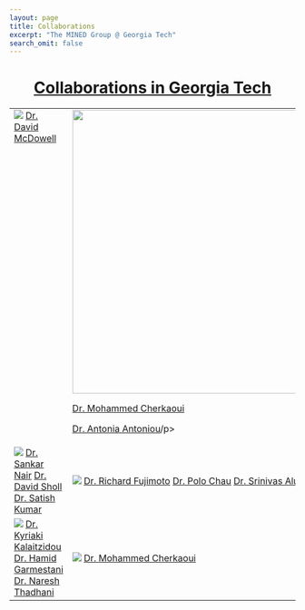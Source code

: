 ```yaml
---
layout: page
title: Collaborations
excerpt: "The MINED Group @ Georgia Tech"
search_omit: false
---
```


<h1 align="center"><u>Collaborations in Georgia Tech</u></h1>

<table>
	<tr>
		<td valign="top">
			<a href="http://materials.gatech.edu"><img src="/mined-gatech.github.io/images/collaborators/IMAT-logo.PNG"></a>
			<a href="http://www.mse.gatech.edu/faculty/mcdowell">Dr. David McDowell</a>
		</td>
		<td>
			<a href="http://materials.gatech.edu"><img src="/mined-gatech.github.io/images/collaborators/IMAT-logo.PNG" width="500"></a>
			<p><a href="http://www.me.gatech.edu/faculty/cherkaoui">Dr. Mohammed Cherkaoui</a></p>
			<p><a href="http://www.me.gatech.edu/faculty/cherkaoui">Dr. Antonia Antoniou</a>/p>
		</td>
	</tr>
	<tr>
		<td>
			<a href="http://materials.gatech.edu"><img src="/mined-gatech.github.io/images/collaborators/IMAT-logo.PNG"></a>
			<a href="http://www.mse.gatech.edu/faculty/mcdowell">Dr. Sankar Nair</a>
			<a href="http://www.mse.gatech.edu/faculty/mcdowell">Dr. David Sholl</a>
			<a href="http://www.mse.gatech.edu/faculty/mcdowell">Dr. Satish Kumar</a>
		</td>
		<td>
			<a href="http://materials.gatech.edu"><img src="/mined-gatech.github.io/images/collaborators/IMAT-logo.PNG"></a>
			<a href="http://www.me.gatech.edu/faculty/cherkaoui">Dr. Richard Fujimoto</a>
			<a href="http://www.me.gatech.edu/faculty/cherkaoui">Dr. Polo Chau</a>
			<a href="http://www.me.gatech.edu/faculty/cherkaoui">Dr. Srinivas Aluru</a>
		</td>
	</tr>
	<tr>
		<td width="500px">
			<a href="http://materials.gatech.edu"><img src="/mined-gatech.github.io/images/collaborators/IMAT-logo.PNG"></a>
			<a href="http://www.mse.gatech.edu/faculty/mcdowell">Dr. Kyriaki Kalaitzidou</a>
			<a href="http://www.mse.gatech.edu/faculty/mcdowell">Dr. Hamid Garmestani</a>
			<a href="http://www.mse.gatech.edu/faculty/mcdowell">Dr. Naresh Thadhani</a>
		</td>
		<td width="500px">
			<a href="http://materials.gatech.edu"><img src="/mined-gatech.github.io/images/collaborators/IMAT-logo.PNG"></a>
			<a href="http://www.me.gatech.edu/faculty/cherkaoui">Dr. Mohammed Cherkaoui</a>
		</td>
	</tr>
</table>